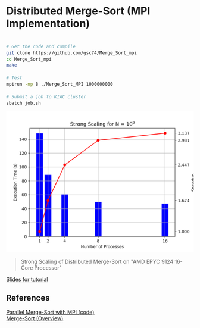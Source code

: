 # Distributed Merge-Sort (MPI Implementation)
```bash

# Get the code and compile
git clone https://github.com/gsc74/Merge_Sort_mpi
cd Merge_Sort_mpi
make

# Test
mpirun -np 8 ./Merge_Sort_MPI 1000000000

# Submit a job to KIAC cluster
sbatch job.sh
```

<p align="center" id="Strong_Scale">
    <img src="strong_scaling.png" width="700" alt="Strong_Scale"/>
</p>

> Strong Scaling of Distributed Merge-Sort on "AMD EPYC 9124 16-Core Processor"

[Slides for tutorial](Merge_Sort_MPI.pdf)

## <a name="pub"></a> References
[Parallel Merge-Sort with MPI (code)](https://github.com/racorretjer/Parallel-Merge-Sort-with-MPI) \
[Merge-Sort (Overview)](https://en.wikipedia.org/wiki/Merge_sort)
